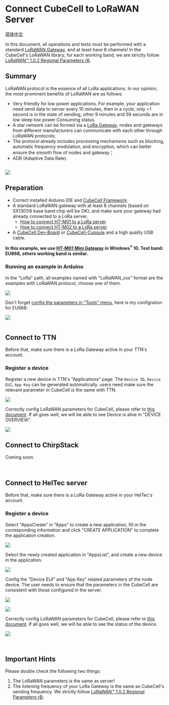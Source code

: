 # Connect CubeCell to LoRaWAN Server
[简体中文](https://heltec-automation.readthedocs.io/zh_CN/latest/cubecell/lorawan/connect_to_gateway.html)

In this document, all operations and tests must be performed with a standard [LoRaWAN Gateway](https://heltec.org/proudct_center/lora/lora-gateway/), and at least have 8 channels! In the CubeCell's LoRaWAN library, for each working band, we are strictly follow [LoRaWAN™ 1.0.2 Regional Parameters rB](https://resource.heltec.cn/download/LoRaWANRegionalParametersv1.0.2_final_1944_1.pdf).

## Summary

LoRaWAN protocol is the essence of all LoRa applications. In our opinion, the most prominent benefits of LoRaWAN are as follows:

- Very friendly for low power applications. For example, your application need send data to server every 10 minutes, then in a cycle, only ~1 second is in the state of sending, other 9 minutes and 59 seconds are in low sleep low power Consuming status.
- A star network can be formed via a [LoRa Gateway](https://heltec.org/proudct_center/lora/lora-gateway/), nodes and gateways from different manufacturers can communicate with each other through LoRaWAN protocols;
- The protocol already includes processing mechanisms such as blocking, automatic frequency modulation, and encryption, which can better ensure the smooth flow of nodes and gateway；
- ADR (Adaptive Data Rate).

``` Tip:: CubeCell LoRaWAN library is migration from LoRaMac-node version v4.3.2

```

![](img/connect_to_server/01.png)

## Preparation
- Correct installed Arduino IDE and [CubeCell Framework](https://heltec-automation-docs.readthedocs.io/en/latest/cubecell/quick_start.html).
- A standard LoRaWAN gateway with at least 8 channels (based on SX1301/8 base band chip will be OK), and make sure your gateway had already connected to a LoRa server.
  - [How to connect HT-M01 to a LoRa server](https://heltec-automation-docs.readthedocs.io/en/latest/gateway/ht-m01/connect_to_server.html)
  - [How to connect HT-M02 to a LoRa server](https://heltec-automation-docs.readthedocs.io/en/latest/gateway/ht-m02_4g/quick_start_4g.html#connect-to-lora-server)
- A [CubeCell Dev-Board](https://heltec.org/project/htcc-ab01/) or [CubeCell-Cupsule](https://heltec.org/project/htcc-ac01/) and a high quality USB cable.

**In this example, we use [HT-M01 Mini Gateway](https://heltec.org/project/ht-m01/) in Windows<sup>®</sup> 10. Test band: EU868, others working band is similar.**

### Running an example in Arduino

In the "LoRa" path, all examples named with "LoRaWAN_xxx" format are the examples with LoRaWAN protocol, choose one of them.

![](img/connect_to_server/04.png)

Don't forget [config the parameters in "Tools" menu](https://heltec-automation-docs.readthedocs.io/en/latest/cubecell/quick_start.html#correctly-config-the-tools-menu), here is my configration for EU868:

![](img/connect_to_server/03.png)

``` Note:: the tools menu must matching with the configration in LoRa server. For example, if CubeCell use OTAA, the LoRa server must enable OTAA for relevant device.

```

## Connect to TTN

Before that, make sure there is a LoRa Gateway active in your TTN's account.

### Register a device

Register a new device in TTN's "Applications" page. The `Device ID`, `Device EUI`, `App Key` can be generated automatically. users need make sure the relevant parameter in CubeCell is the same with TTN.

![](img/connect_to_server/02.png)

Correctly config LoRaWAN parameters for CubeCell, please refer to [this document](https://heltec-automation-docs.readthedocs.io/en/latest/cubecell/lorawan/config_parameter.html). If all goes well, we will be able to see Device is alive in "DEVICE OVERVIEW".

![](img/connect_to_server/10.png)

## Connect to ChirpStack

Coming soon.

&nbsp;

## Connect to HelTec server

Before that, make sure there is a LoRa Gateway active in your HelTec's account.

### Register a device

Select "AppsCreate" in "Apps" to create a new application, fill in the corresponding information and click "CREATE APPLICATION" to complete the application creation.

![](img/connect_to_server/11.png)

Select the newly created application in "AppsList", and create a new device in the application.

![](img/connect_to_server/12.png)

Config the "Device EUI" and "App Key" related parameters of the node device. The user needs to ensure that the parameters in the CubeCell are consistent with those configured in the server.

![](img/connect_to_server/13.png)

![](img/connect_to_server/14.png)

Correctly config LoRaWAN parameters for CubeCell, please refer to [this document](https://heltec-automation-docs.readthedocs.io/en/latest/cubecell/lorawan/config_parameter.html). If all goes well, we will be able to see the status of the device.

![](img/connect_to_server/15.png)

&nbsp;

## Important Hints

Please double check the following two things:

1. The LoRaWAN parameters is the same as server!
2. The listening frequency of your LoRa Gateway is the same as CubeCell's sending frequency. We strictly follow [LoRaWAN™ 1.0.2 Regional Parameters rB](https://resource.heltec.cn/download/LoRaWANRegionalParametersv1.0.2_final_1944_1.pdf);